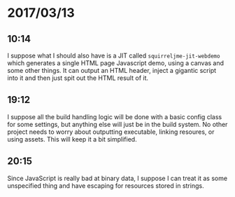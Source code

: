 # 2017/03/13

## 10:14

I suppose what I should also have is a JIT called `squirreljme-jit-webdemo`
which generates a single HTML page Javascript demo, using a canvas and some
other things. It can output an HTML header, inject a gigantic script into it
and then just spit out the HTML result of it.

## 19:12

I suppose all the build handling logic will be done with a basic config class
for some settings, but anything else will just be in the build system. No
other project needs to worry about outputting executable, linking resoures,
or using assets. This will keep it a bit simplified.

## 20:15

Since JavaScript is really bad at binary data, I suppose I can treat it as
some unspecified thing and have escaping for resources stored in strings.
